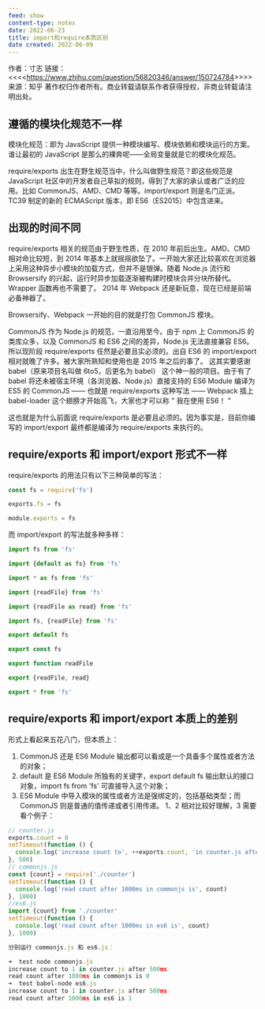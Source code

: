 ```yaml
---
feed: show
content-type: notes
date: 2022-06-23
title: import和require本质区别
date created: 2022-06-09
---
```


作者：寸志
链接：<<<<<https://www.zhihu.com/question/56820346/answer/150724784>>>>>
来源：知乎
著作权归作者所有。商业转载请联系作者获得授权，非商业转载请注明出处。

## 遵循的模块化规范不一样

模块化规范：即为 JavaScript 提供一种模块编写、模块依赖和模块运行的方案。谁让最初的 JavaScript 是那么的裸奔呢——全局变量就是它的模块化规范。

require/exports 出生在野生规范当中，什么叫做野生规范？即这些规范是 JavaScript 社区中的开发者自己草拟的规则，得到了大家的承认或者广泛的应用。比如 CommonJS、AMD、CMD 等等。import/export 则是名门正派。TC39 制定的新的 ECMAScript 版本，即 ES6（ES2015）中包含进来。

## 出现的时间不同

require/exports 相关的规范由于野生性质，在 2010 年前后出生。AMD、CMD 相对命比较短，到 2014 年基本上就摇摇欲坠了。一开始大家还比较喜欢在浏览器上采用这种异步小模块的加载方式，但并不是银弹。随着 Node.js 流行和 Browsersify 的兴起，运行时异步加载逐渐被构建时模块合并分块所替代。Wrapper 函数再也不需要了。 2014 年 Webpack 还是新玩意，现在已经是前端必备神器了。

Browsersify、Webpack 一开始的目的就是打包 CommonJS 模块。

CommonJS 作为 Node.js 的规范，一直沿用至今。由于 npm 上 CommonJS 的类库众多，以及 CommonJS 和 ES6 之间的差异，Node.js 无法直接兼容 ES6。所以现阶段 require/exports 任然是必要且实必须的。出自 ES6 的 import/export 相对就晚了许多。被大家所熟知和使用也是 2015 年之后的事了。 这其实要感谢 babel（原来项目名叫做 6to5，后更名为 babel） 这个神一般的项目。由于有了 babel 将还未被宿主环境（各浏览器、Node.js）直接支持的 ES6 Module 编译为 ES5 的 CommonJS —— 也就是 require/exports 这种写法 —— Webpack 插上 babel-loader 这个翅膀才开始高飞，大家也才可以称 " 我在使用 ES6！ "

这也就是为什么前面说 require/exports 是必要且必须的。因为事实是，目前你编写的 import/export 最终都是编译为 require/exports 来执行的。

## require/exports 和 import/export 形式不一样

require/exports 的用法只有以下三种简单的写法：

```javascript
const fs = require('fs')

exports.fs = fs

module.exports = fs
```

而 import/export 的写法就多种多样：

```javascript
import fs from 'fs'

import {default as fs} from 'fs'

import * as fs from 'fs'

import {readFile} from 'fs'

import {readFile as read} from 'fs'

import fs, {readFile} from 'fs'

export default fs

export const fs

export function readFile

export {readFile, read}

export * from 'fs'
```

## require/exports 和 import/export 本质上的差别

形式上看起来五花八门，但本质上：
1. CommonJS 还是 ES6 Module 输出都可以看成是一个具备多个属性或者方法的对象；
2. default 是 ES6 Module 所独有的关键字，export default fs 输出默认的接口对象，import fs from 'fs' 可直接导入这个对象；
3. ES6 Module 中导入模块的属性或者方法是强绑定的，包括基础类型；而 CommonJS 则是普通的值传递或者引用传递。
1、2 相对比较好理解，3 需要看个例子：

```javascript
// counter.js
exports.count = 0
setTimeout(function () {
  console.log('increase count to', ++exports.count, 'in counter.js after 500ms')
}, 500)
// commonjs.js
const {count} = require('./counter')
setTimeout(function () {
  console.log('read count after 1000ms in commonjs is', count)
}, 1000)
//es6.js
import {count} from './counter'
setTimeout(function () {
  console.log('read count after 1000ms in es6 is', count)
}, 1000)

分别运行 commonjs.js 和 es6.js：

➜  test node commonjs.js
increase count to 1 in counter.js after 500ms
read count after 1000ms in commonjs is 0
➜  test babel-node es6.js
increase count to 1 in counter.js after 500ms
read count after 1000ms in es6 is 1
```
